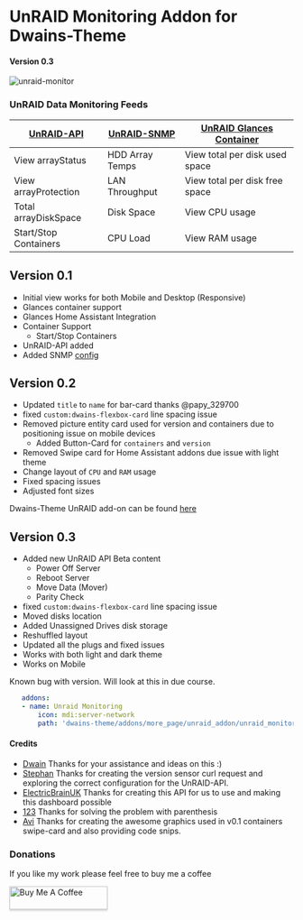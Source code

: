 # UnRAID Monitoring Addon for Dwains-Theme
#### Version 0.3

![unraid-monitor](https://github.com/noodlemctwoodle/homeassistant/blob/master/.github/wiki/images/dwains-theme/addons/unraid/desktop_1.png)

### UnRAID Data Monitoring Feeds

| [UnRAID-API](https://github.com/noodlemctwoodle/homeassistant/tree/master/.github/wiki/guides/unraid#unraid-api-configuration) | [UnRAID-SNMP](https://github.com/noodlemctwoodle/homeassistant/tree/master/.github/wiki/guides/unraid#unraid-snmp-configuration) | [UnRAID Glances Container](https://github.com/hassio-addons/addon-glances/blob/v0.7.1/README.md) |
|-----------------------|-----------------|--------------------------------|
| View arrayStatus      | HDD Array Temps | View total per disk used space |
| View arrayProtection  | LAN Throughput  | View total per disk free space |
| Total arrayDiskSpace  | Disk Space      | View CPU usage                 |
| Start/Stop Containers | CPU Load        | View RAM usage                 |

## Version 0.1
 - Initial view works for both Mobile and Desktop (Responsive)
 - Glances container support
 - Glances Home Assistant Integration
 - Container Support
    - Start/Stop Containers
 - UnRAID-API added
 - Added SNMP [config](https://github.com/noodlemctwoodle/homeassistant/blob/44ac457117f173fa1bf1e47ce832566b36ba5ddb/packages/ha-core/areas/cabinet/devices/unraid/unraid_monitoring.yaml#L34)

## Version 0.2
 - Updated `title` to `name` for bar-card thanks @papy_329700
 - fixed `custom:dwains-flexbox-card` line spacing issue
 - Removed picture entity card used for version and containers due to positioning issue on mobile devices
   - Added Button-Card for `containers` and `version`
 - Removed Swipe card for Home Assistant addons due issue with light theme
 - Change layout of `CPU` and `RAM` usage
 - Fixed spacing issues
 - Adjusted font sizes

 Dwains-Theme UnRAID add-on can be found [here](https://github.com/noodlemctwoodle/homeassistant/blob/master/dwains-theme/addons/more_page/unraid_addon/unraid_monitoring.yaml)

## Version 0.3
 - Added new UnRAID API Beta content
   - Power Off Server
   - Reboot Server
   - Move Data (Mover)
   - Parity Check
 - fixed `custom:dwains-flexbox-card` line spacing issue
 - Moved disks location
 - Added Unassigned Drives disk storage
 - Reshuffled layout
 - Updated all the plugs and fixed issues
 - Works with both light and dark theme
 - Works on Mobile
 
Known bug with version. Will look at this in due course. 

 ```yaml
    addons:
    - name: Unraid Monitoring
        icon: mdi:server-network
        path: 'dwains-theme/addons/more_page/unraid_addon/unraid_monitoring.yaml'
```

 #### Credits
 - [Dwain](https://github.com/dwainscheeren/lovelace-dwains-theme) Thanks for your assistance and ideas on this :)
 - [Stephan](https://github.com/Stephan296) Thanks for creating the version sensor curl request and exploring the correct configuration for the UnRAID-API.
 - [ElectricBrainUK](https://github.com/ElectricBrainUK/UnraidAPI) Thanks for creating this API for us to use and making this dashboard possible
 - [123](https://community.home-assistant.io/u/123/summary) Thanks for solving the problem with parenthesis
 - [Avi](https://github.com/abeksis/My-HomeAssistant-Config) Thanks for creating the awesome graphics used in v0.1 containers swipe-card and also providing code snips. 


### Donations

If you like my work please feel free to buy me a coffee

<a href="https://www.buymeacoffee.com/noodlemctwoodle" target="_blank"><img src="https://www.buymeacoffee.com/assets/img/custom_images/orange_img.png" alt="Buy Me A Coffee" style="height: 41px !important;width: 174px !important;box-shadow: 0px 3px 2px 0px rgba(190, 190, 190, 0.5) !important;-webkit-box-shadow: 0px 3px 2px 0px rgba(190, 190, 190, 0.5) !important;" ></a>